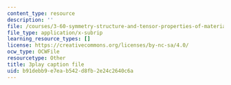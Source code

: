 ```yaml
---
content_type: resource
description: ''
file: /courses/3-60-symmetry-structure-and-tensor-properties-of-materials-fall-2005/b91debb9e7eab542d8fb2e24c2640c6a_kYgBLGwuBpw.srt
file_type: application/x-subrip
learning_resource_types: []
license: https://creativecommons.org/licenses/by-nc-sa/4.0/
ocw_type: OCWFile
resourcetype: Other
title: 3play caption file
uid: b91debb9-e7ea-b542-d8fb-2e24c2640c6a
---
```

